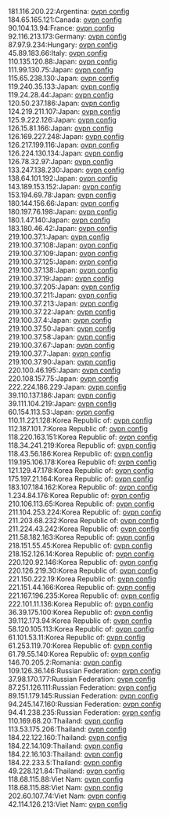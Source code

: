 181.116.200.22:Argentina: [ovpn config](vpn/181_116_200_22.ovpn)  
184.65.165.121:Canada: [ovpn config](vpn/184_65_165_121.ovpn)  
90.104.13.94:France: [ovpn config](vpn/90_104_13_94.ovpn)  
92.116.213.173:Germany: [ovpn config](vpn/92_116_213_173.ovpn)  
87.97.9.234:Hungary: [ovpn config](vpn/87_97_9_234.ovpn)  
45.89.183.66:Italy: [ovpn config](vpn/45_89_183_66.ovpn)  
110.135.120.88:Japan: [ovpn config](vpn/110_135_120_88.ovpn)  
111.99.130.75:Japan: [ovpn config](vpn/111_99_130_75.ovpn)  
115.65.238.130:Japan: [ovpn config](vpn/115_65_238_130.ovpn)  
119.240.35.133:Japan: [ovpn config](vpn/119_240_35_133.ovpn)  
119.24.28.44:Japan: [ovpn config](vpn/119_24_28_44.ovpn)  
120.50.237.186:Japan: [ovpn config](vpn/120_50_237_186.ovpn)  
124.219.211.107:Japan: [ovpn config](vpn/124_219_211_107.ovpn)  
125.9.222.126:Japan: [ovpn config](vpn/125_9_222_126.ovpn)  
126.15.81.166:Japan: [ovpn config](vpn/126_15_81_166.ovpn)  
126.169.227.248:Japan: [ovpn config](vpn/126_169_227_248.ovpn)  
126.217.199.116:Japan: [ovpn config](vpn/126_217_199_116.ovpn)  
126.224.130.134:Japan: [ovpn config](vpn/126_224_130_134.ovpn)  
126.78.32.97:Japan: [ovpn config](vpn/126_78_32_97.ovpn)  
133.247.138.230:Japan: [ovpn config](vpn/133_247_138_230.ovpn)  
138.64.101.192:Japan: [ovpn config](vpn/138_64_101_192.ovpn)  
143.189.153.152:Japan: [ovpn config](vpn/143_189_153_152.ovpn)  
153.194.69.78:Japan: [ovpn config](vpn/153_194_69_78.ovpn)  
180.144.156.66:Japan: [ovpn config](vpn/180_144_156_66.ovpn)  
180.197.76.198:Japan: [ovpn config](vpn/180_197_76_198.ovpn)  
180.1.47.140:Japan: [ovpn config](vpn/180_1_47_140.ovpn)  
183.180.46.42:Japan: [ovpn config](vpn/183_180_46_42.ovpn)  
219.100.37.1:Japan: [ovpn config](vpn/219_100_37_1.ovpn)  
219.100.37.108:Japan: [ovpn config](vpn/219_100_37_108.ovpn)  
219.100.37.109:Japan: [ovpn config](vpn/219_100_37_109.ovpn)  
219.100.37.125:Japan: [ovpn config](vpn/219_100_37_125.ovpn)  
219.100.37.138:Japan: [ovpn config](vpn/219_100_37_138.ovpn)  
219.100.37.19:Japan: [ovpn config](vpn/219_100_37_19.ovpn)  
219.100.37.205:Japan: [ovpn config](vpn/219_100_37_205.ovpn)  
219.100.37.211:Japan: [ovpn config](vpn/219_100_37_211.ovpn)  
219.100.37.213:Japan: [ovpn config](vpn/219_100_37_213.ovpn)  
219.100.37.22:Japan: [ovpn config](vpn/219_100_37_22.ovpn)  
219.100.37.4:Japan: [ovpn config](vpn/219_100_37_4.ovpn)  
219.100.37.50:Japan: [ovpn config](vpn/219_100_37_50.ovpn)  
219.100.37.58:Japan: [ovpn config](vpn/219_100_37_58.ovpn)  
219.100.37.67:Japan: [ovpn config](vpn/219_100_37_67.ovpn)  
219.100.37.7:Japan: [ovpn config](vpn/219_100_37_7.ovpn)  
219.100.37.90:Japan: [ovpn config](vpn/219_100_37_90.ovpn)  
220.100.46.195:Japan: [ovpn config](vpn/220_100_46_195.ovpn)  
220.108.157.75:Japan: [ovpn config](vpn/220_108_157_75.ovpn)  
222.224.186.229:Japan: [ovpn config](vpn/222_224_186_229.ovpn)  
39.110.137.186:Japan: [ovpn config](vpn/39_110_137_186.ovpn)  
39.111.104.219:Japan: [ovpn config](vpn/39_111_104_219.ovpn)  
60.154.113.53:Japan: [ovpn config](vpn/60_154_113_53.ovpn)  
110.11.221.128:Korea Republic of: [ovpn config](vpn/110_11_221_128.ovpn)  
112.187.101.7:Korea Republic of: [ovpn config](vpn/112_187_101_7.ovpn)  
118.220.163.151:Korea Republic of: [ovpn config](vpn/118_220_163_151.ovpn)  
118.34.241.219:Korea Republic of: [ovpn config](vpn/118_34_241_219.ovpn)  
118.43.56.186:Korea Republic of: [ovpn config](vpn/118_43_56_186.ovpn)  
119.195.106.178:Korea Republic of: [ovpn config](vpn/119_195_106_178.ovpn)  
121.129.47.178:Korea Republic of: [ovpn config](vpn/121_129_47_178.ovpn)  
175.197.21.164:Korea Republic of: [ovpn config](vpn/175_197_21_164.ovpn)  
183.107.184.162:Korea Republic of: [ovpn config](vpn/183_107_184_162.ovpn)  
1.234.84.176:Korea Republic of: [ovpn config](vpn/1_234_84_176.ovpn)  
210.106.113.65:Korea Republic of: [ovpn config](vpn/210_106_113_65.ovpn)  
211.104.253.224:Korea Republic of: [ovpn config](vpn/211_104_253_224.ovpn)  
211.203.68.232:Korea Republic of: [ovpn config](vpn/211_203_68_232.ovpn)  
211.224.43.242:Korea Republic of: [ovpn config](vpn/211_224_43_242.ovpn)  
211.58.182.163:Korea Republic of: [ovpn config](vpn/211_58_182_163.ovpn)  
218.151.55.45:Korea Republic of: [ovpn config](vpn/218_151_55_45.ovpn)  
218.152.126.14:Korea Republic of: [ovpn config](vpn/218_152_126_14.ovpn)  
220.120.92.146:Korea Republic of: [ovpn config](vpn/220_120_92_146.ovpn)  
220.126.219.30:Korea Republic of: [ovpn config](vpn/220_126_219_30.ovpn)  
221.150.222.19:Korea Republic of: [ovpn config](vpn/221_150_222_19.ovpn)  
221.151.44.166:Korea Republic of: [ovpn config](vpn/221_151_44_166.ovpn)  
221.167.196.235:Korea Republic of: [ovpn config](vpn/221_167_196_235.ovpn)  
222.101.11.136:Korea Republic of: [ovpn config](vpn/222_101_11_136.ovpn)  
36.39.175.100:Korea Republic of: [ovpn config](vpn/36_39_175_100.ovpn)  
39.112.173.94:Korea Republic of: [ovpn config](vpn/39_112_173_94.ovpn)  
58.120.105.113:Korea Republic of: [ovpn config](vpn/58_120_105_113.ovpn)  
61.101.53.11:Korea Republic of: [ovpn config](vpn/61_101_53_11.ovpn)  
61.253.119.70:Korea Republic of: [ovpn config](vpn/61_253_119_70.ovpn)  
61.79.55.140:Korea Republic of: [ovpn config](vpn/61_79_55_140.ovpn)  
146.70.205.2:Romania: [ovpn config](vpn/146_70_205_2.ovpn)  
109.126.36.146:Russian Federation: [ovpn config](vpn/109_126_36_146.ovpn)  
37.98.170.177:Russian Federation: [ovpn config](vpn/37_98_170_177.ovpn)  
87.251.126.111:Russian Federation: [ovpn config](vpn/87_251_126_111.ovpn)  
89.151.179.145:Russian Federation: [ovpn config](vpn/89_151_179_145.ovpn)  
94.245.147.160:Russian Federation: [ovpn config](vpn/94_245_147_160.ovpn)  
94.41.238.235:Russian Federation: [ovpn config](vpn/94_41_238_235.ovpn)  
110.169.68.20:Thailand: [ovpn config](vpn/110_169_68_20.ovpn)  
113.53.175.206:Thailand: [ovpn config](vpn/113_53_175_206.ovpn)  
184.22.122.160:Thailand: [ovpn config](vpn/184_22_122_160.ovpn)  
184.22.14.109:Thailand: [ovpn config](vpn/184_22_14_109.ovpn)  
184.22.16.103:Thailand: [ovpn config](vpn/184_22_16_103.ovpn)  
184.22.233.5:Thailand: [ovpn config](vpn/184_22_233_5.ovpn)  
49.228.121.84:Thailand: [ovpn config](vpn/49_228_121_84.ovpn)  
118.68.115.88:Viet Nam: [ovpn config](vpn/118_68_115_88.ovpn)  
118.68.115.88:Viet Nam: [ovpn config](vpn/118_68_115_88.ovpn)  
202.60.107.74:Viet Nam: [ovpn config](vpn/202_60_107_74.ovpn)  
42.114.126.213:Viet Nam: [ovpn config](vpn/42_114_126_213.ovpn)  
